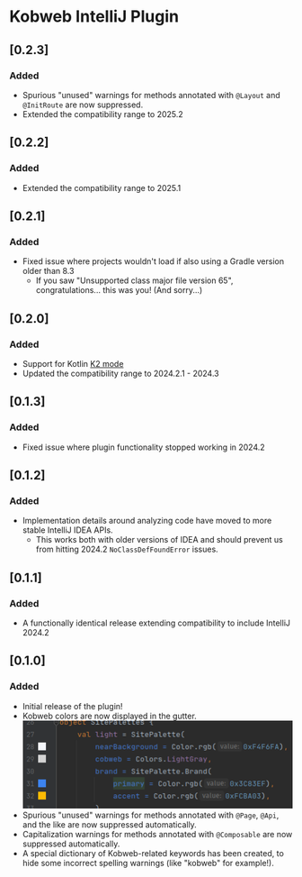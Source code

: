 # Kobweb IntelliJ Plugin

## [0.2.3]

### Added

- Spurious "unused" warnings for methods annotated with `@Layout` and `@InitRoute` are now suppressed.
- Extended the compatibility range to 2025.2

## [0.2.2]

### Added

- Extended the compatibility range to 2025.1

## [0.2.1]

### Added

- Fixed issue where projects wouldn't load if also using a Gradle version older than 8.3
  - If you saw "Unsupported class major file version 65", congratulations... this was you! (And sorry...)

## [0.2.0]

### Added

- Support for Kotlin [K2 mode](https://blog.jetbrains.com/idea/2024/08/meet-the-renovated-kotlin-support-k2-mode/)
- Updated the compatibility range to 2024.2.1 - 2024.3

## [0.1.3]

### Added

- Fixed issue where plugin functionality stopped working in 2024.2

## [0.1.2]

### Added

- Implementation details around analyzing code have moved to more stable IntelliJ IDEA APIs.
  - This works both with older versions of IDEA and should prevent us from hitting 2024.2 `NoClassDefFoundError` issues. 


## [0.1.1]

### Added

- A functionally identical release extending compatibility to include IntelliJ 2024.2

## [0.1.0]

### Added

- Initial release of the plugin!
- Kobweb colors are now displayed in the gutter.<br>
  ![Kobweb gutter colors screenshot](https://github.com/varabyte/media/raw/main/kobweb-intellij-plugin/0.1.0/kobweb-gutter-colors.png)
- Spurious "unused" warnings for methods annotated with `@Page`, `@Api`, and the like are now suppressed automatically.
- Capitalization warnings for methods annotated with `@Composable` are now suppressed automatically.
- A special dictionary of Kobweb-related keywords has been created, to hide some incorrect spelling warnings (like
  "kobweb" for example!).

